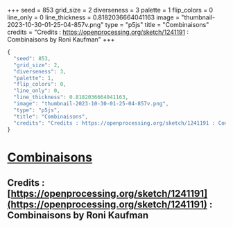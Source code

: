 +++
seed = 853
grid_size = 2
diverseness = 3
palette = 1
flip_colors = 0
line_only = 0
line_thickness = 0.8182036664041163
image = "thumbnail-2023-10-30-01-25-04-857v.png"
type = "p5js"
title = "Combinaisons"
credits = "Credits : https://openprocessing.org/sketch/1241191 : Combinaisons by Roni Kaufman"
+++




~~~javascript
{
  "seed": 853,
  "grid_size": 2,
  "diverseness": 3,
  "palette": 1,
  "flip_colors": 0,
  "line_only": 0,
  "line_thickness": 0.8182036664041163,
  "image": "thumbnail-2023-10-30-01-25-04-857v.png",
  "type": "p5js",
  "title": "Combinaisons",
  "credits": "Credits : https://openprocessing.org/sketch/1241191 : Combinaisons by Roni Kaufman"
}
~~~



# [Combinaisons](https://openprocessing.org/sketch/2065396)

## Credits : [https://openprocessing.org/sketch/1241191](https://openprocessing.org/sketch/1241191) : Combinaisons by Roni Kaufman 

